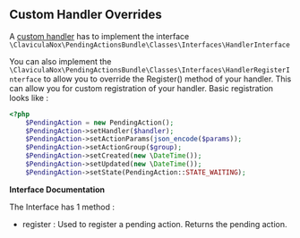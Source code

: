 Custom Handler Overrides
------------------------

A [custom handler](Docs/custom-handler.md) has to implement the interface `\ClaviculaNox\PendingActionsBundle\Classes\Interfaces\HandlerInterface`

You can also implement the `\ClaviculaNox\PendingActionsBundle\Classes\Interfaces\HandlerRegisterInterface` to allow you to override the Register() method of your handler.
This can allow you for custom registration of your handler.
Basic registration looks like : 

```php
<?php
    $PendingAction = new PendingAction();
    $PendingAction->setHandler($handler);
    $PendingAction->setActionParams(json_encode($params));
    $PendingAction->setActionGroup($group);
    $PendingAction->setCreated(new \DateTime());
    $PendingAction->setUpdated(new \DateTime());
    $PendingAction->setState(PendingAction::STATE_WAITING);
```

**Interface Documentation**

The Interface has 1 method : 
- register : Used to register a pending action. Returns the pending action.
